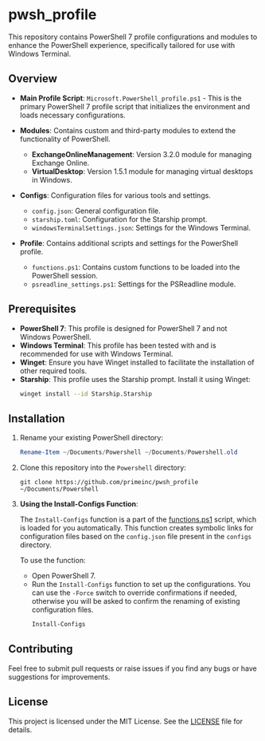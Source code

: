 # pwsh_profile

This repository contains PowerShell 7 profile configurations and modules to enhance the PowerShell experience, specifically tailored for use with Windows Terminal.

## Overview

- **Main Profile Script**: `Microsoft.PowerShell_profile.ps1` - This is the primary PowerShell 7 profile script that initializes the environment and loads necessary configurations.

- **Modules**: Contains custom and third-party modules to extend the functionality of PowerShell.
  - **ExchangeOnlineManagement**: Version 3.2.0 module for managing Exchange Online.
  - **VirtualDesktop**: Version 1.5.1 module for managing virtual desktops in Windows.

- **Configs**: Configuration files for various tools and settings.
  - `config.json`: General configuration file.
  - `starship.toml`: Configuration for the Starship prompt.
  - `windowsTerminalSettings.json`: Settings for the Windows Terminal.

- **Profile**: Contains additional scripts and settings for the PowerShell profile.
  - `functions.ps1`: Contains custom functions to be loaded into the PowerShell session.
  - `psreadline_settings.ps1`: Settings for the PSReadline module.

## Prerequisites

- **PowerShell 7**: This profile is designed for PowerShell 7 and not Windows PowerShell.
- **Windows Terminal**: This profile has been tested with and is recommended for use with Windows Terminal.
- **Winget**: Ensure you have Winget installed to facilitate the installation of other required tools.
- **Starship**: This profile uses the Starship prompt. Install it using Winget:
  ```bash
  winget install --id Starship.Starship
  ```

## Installation

1. Rename your existing PowerShell directory:
   ```powershell
   Rename-Item ~/Documents/Powershell ~/Documents/Powershell.old
   ```
2. Clone this repository into the `Powershell` directory:
   ```
   git clone https://github.com/primeinc/pwsh_profile ~/Documents/Powershell
   ```

3. **Using the Install-Configs Function**:
   
   The `Install-Configs` function is a part of the [functions.ps1](https://github.com/primeinc/pwsh_profile/blob/main/functions.ps1) script, which is loaded for you automatically. This function creates symbolic links for configuration files based on the `config.json` file present in the `configs` directory.

   To use the function:

   - Open PowerShell 7.
   - Run the `Install-Configs` function to set up the configurations. You can use the `-Force` switch to override confirmations if needed, otherwise you will be asked to confirm the renaming of existing configuration files.
     ```powershell
     Install-Configs
     ```

## Contributing

Feel free to submit pull requests or raise issues if you find any bugs or have suggestions for improvements.


## License

This project is licensed under the MIT License. See the [LICENSE](LICENSE) file for details.